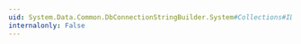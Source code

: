 ```yaml
---
uid: System.Data.Common.DbConnectionStringBuilder.System#Collections#IDictionary#Contains(System.Object)
internalonly: False
---
```

